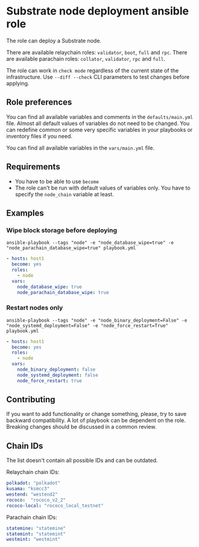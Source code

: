 # Substrate node deployment ansible role

The role can deploy a Substrate node.

There are available relaychain roles: `validator`, `boot`, `full` and `rpc`.
There are available parachain roles: `collator`, `validator`, `rpc` and `full`.
 
The role can work in `check mode` regardless of the current state of the infrastructure.
Use `--diff --check` CLI parameters to test changes before applying. 

## Role preferences


You can find all available variables and comments in the `defaults/main.yml` file.
Almost all default values of variables do not need to be changed.
You can redefine common or some very specific variables in your playbooks
or inventory files if you need.

You can find all available variables in the `vars/main.yml` file.

## Requirements

* You have to be able to use `become`
* The role can't be run with default values of variables only. You have to specify the `node_chain` variable
  at least.

## Examples

### Wipe block storage before deploying

`ansible-playbook --tags "node" -e "node_database_wipe=true" -e "node_parachain_database_wipe=true" playbook.yml`

```yaml
- hosts: host1
  become: yes
  roles:
    - node
  vars:
    node_database_wipe: true
    node_parachain_database_wipe: true
```

### Restart nodes only

`ansible-playbook --tags "node" -e "node_binary_deployment=False"
-e "node_systemd_deployment=False" -e "node_force_restart=True" playbook.yml`

```yaml
- hosts: host1
  become: yes
  roles:
    - node
  vars:
    node_binary_deployment: false
    node_systemd_deployment: false
    node_force_restart: true
```

## Contributing

If you want to add functionality or change something, please, try to save backward compatibility.
A lot of playbook can be dependent on the role. Breaking changes should
be discussed in a common review.

## Chain IDs

The list doesn't contain all possible IDs and can be outdated.

Relaychain chain IDs:
```yaml
polkadot: "polkadot"
kusama: "ksmcc3"
westend: "westend2"
rococo:  "rococo_v2_2"
rococo-local: "rococo_local_testnet"
```

Parachain chain IDs:
```yaml
statemine: "statemine"
statemint: "statemint"
westmint: "westmint"
```
